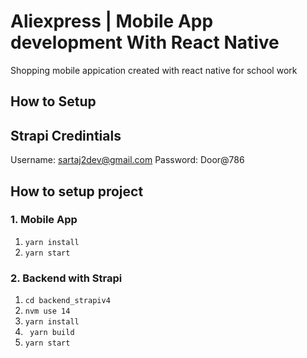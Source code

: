 # Aliexpress | Mobile App development With React Native

Shopping mobile appication created with react native for school work

## How to Setup

## Strapi Credintials

Username: sartaj2dev@gmail.com
Password: Door@786

## How to setup project

### 1. Mobile App

1. <code>yarn install</code>
2. <code>yarn start</code>

### 2. Backend with Strapi

1. <code>cd backend_strapiv4</code>
2. <code>nvm use 14</code>
3. <code>yarn install</code>
4. <code> yarn build</code>
5. <code>yarn start</code>
